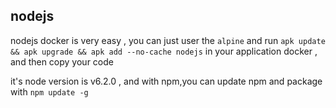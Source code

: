 ## nodejs

nodejs docker is very easy , you can just user the `alpine` and run `apk update && apk upgrade && apk add --no-cache nodejs` in your application docker , and then copy your code

it's node version is v6.2.0 , and with npm,you can update npm and package with `npm update -g`

